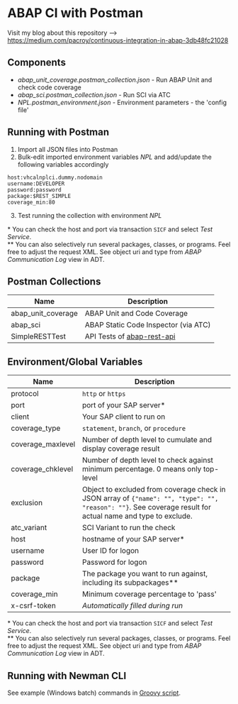 # ABAP CI with Postman

Visit my blog about this repository --> https://medium.com/pacroy/continuous-integration-in-abap-3db48fc21028

## Components

- *abap_unit_coverage.postman_collection.json* - Run ABAP Unit and check code coverage
- *abap_sci.postman_collection.json* - Run SCI via ATC
- *NPL.postman_environment.json* - Environment parameters - the 'config file'

## Running with Postman

1) Import all JSON files into Postman  
2) Bulk-edit imported environment variables *NPL* and add/update the following variables accordingly  

```
host:vhcalnplci.dummy.nodomain
username:DEVELOPER
password:password
package:$REST_SIMPLE
coverage_min:80
```

3) Test running the collection with environment *NPL*  

\* You can check the host and port via transaction `SICF` and select *Test Service*.  
\** You can also selectively run several packages, classes, or programs. Feel free to adjust the request XML. See object uri and type from *ABAP Communication Log* view in ADT.  

## Postman Collections

| Name | Description |
| --- | --- |
| abap_unit_coverage | ABAP Unit and Code Coverage |
| abap_sci | ABAP Static Code Inspector (via ATC) |
| SimpleRESTTest | API Tests of [abap-rest-api](https://github.com/pacroy/abap-rest-api) |

## Environment/Global Variables

| Name | Description |
| --- | --- |
| protocol | `http` or `https` |
| port | port of your SAP server\* |
| client | Your SAP client to run on |
| coverage_type | `statement`, `branch`, or `procedure` |
| coverage_maxlevel | Number of depth level to cumulate and display coverage result |
| coverage_chklevel | Number of depth level to check against minimum percentage. 0 means only top-level |
| exclusion | Object to excluded from coverage check in JSON array of `{"name": "", "type": "", "reason": ""}`. See coverage result for actual name and type to exclude. |
| atc_variant | SCI Variant to run the check |
| host | hostname of your SAP server\* |
| username | User ID for logon |
| password | Password for logon |
| package | The package you want to run against, including its subpackages\** |
| coverage_min | Minimum coverage percentage to 'pass' |
| x-csrf-token | *Automatically filled during run* |

\* You can check the host and port via transaction `SICF` and select *Test Service*.  
\** You can also selectively run several packages, classes, or programs. Feel free to adjust the request XML. See object uri and type from *ABAP Communication Log* view in ADT.   

## Running with Newman CLI

See example (Windows batch) commands in [Groovy script](https://github.com/pacroy/abap-ci-postman/blob/master/sap.groovy).

